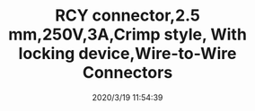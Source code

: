 ﻿---
layout: post 
title: RCY connector,2.5 mm,250V,3A,Crimp style, With locking device,Wire-to-Wire Connectors
tags: SYP
categories: wire-harness
overview: RCY connector,2.5 mm,250V,3A,Crimp style, With locking device,Wire-to-Wire Connectors
series: SYP
part_number: SYR-02T,SYP-02T-1
thumb_img: static/202003/254-thumb-20200319195514.jpg
image: static/202003/254-20200319195514.jpg
date: 2020/3/19 11:54:39
---



